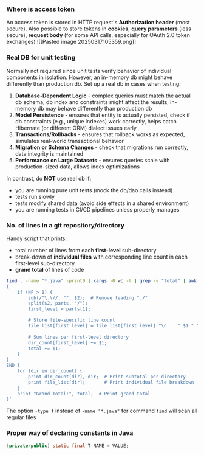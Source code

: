 ### Where is access token
An access token is stored in HTTP request's **Authorization header** (most secure). Also possible to store tokens in **cookies**, **query parameters** (less secure), **request body** (for some API calls, especially for OAuth 2.0 token exchanges) ![[Pasted image 20250317105359.png]]

### Real DB for unit testing
Normally not required since unit tests verify behavior of individual components in isolation. However, an in-memory db might behave differently than production db. Set up a real db in cases when testing:
1. **Database-Dependent Logic** - complex queries must match the actual db schema, db index and constraints might affect the results, in-memory db may behave differently than production db
2. **Model Persistence** - ensures that entity is actually persisted, check if db constraints (e.g., unique indexes) work correctly,  helps catch Hibernate (or different ORM) dialect issues early
3. **Transactions/Rollbacks** - ensures that rollback works as expected, simulates real-world transactional behavior
4. **Migration or Schema Changes** - check that migrations run correctly, data integrity is maintained
5. **Performance on Large Datasets** - ensures queries scale with production-sized data, allows index optimizations

In contrast, do **NOT** use real db if:
- you are running pure unit tests (mock the db/dao calls instead)
- tests run slowly
- tests modify shared data (avoid side effects in a shared environment)
- you are running tests in CI/CD pipelines unless properly manages

### No. of lines in a git repository/directory
Handy script that prints:
- total number of lines from each **first-level** sub-directory
- break-down of **individual files** with corresponding line count in each first-level sub-directory
- **grand total** of lines of code
```sh
find . -name "*.java" -print0 | xargs -0 wc -l | grep -v "total" | awk '
{
    if (NF > 1) {
        sub(/^\.\//, "", $2);  # Remove leading "./"
        split($2, parts, "/");
        first_level = parts[1];

        # Store file-specific line count
        file_list[first_level] = file_list[first_level] "\n    " $1 " " $2;
        
        # Sum lines per first-level directory
        dir_count[first_level] += $1;
        total += $1;
    }
}
END {
    for (dir in dir_count) {
        print dir_count[dir], dir;  # Print subtotal per directory
        print file_list[dir];       # Print individual file breakdown
    }
    print "Grand Total:", total;  # Print grand total
}'
```

The option `-type f` instead of `-name "*.java"` for command `find` will scan all regular files

### Proper way of declaring constants in Java
```Java
(private/public) static final T NAME = VALUE; 
```



